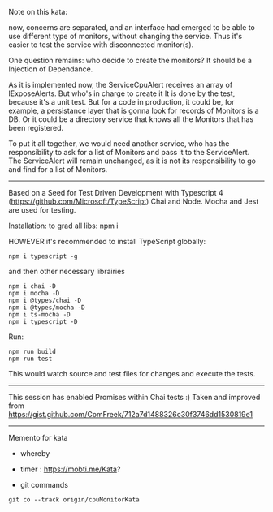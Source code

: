 Note on this kata:

now, concerns are separated, and an interface had emerged to be able to use different type of monitors, without changing the service.
Thus it's easier to test the service with disconnected monitor(s).

One question remains:
who decide to create the monitors?
It should be a Injection of Dependance.

As it is implemented now, the ServiceCpuAlert receives an array of IExposeAlerts.
But who's in charge to create it
It is done by the test, because it's a unit test.
But for a code in production, it could be, for example, a persistance layer that is gonna look for records of Monitors is a DB.
Or it could be a directory service that knows all the Monitors that has been registered.

To put it all together, we would need another service, who has the responsibility to ask for a list of Monitors and pass it to the ServiceAlert.
The ServiceAlert will remain unchanged, as it is not its responsibility to go and find for a list of Monitors.


------

Based on a Seed for Test Driven Development with Typescript 4 (https://github.com/Microsoft/TypeScript) Chai and Node.
Mocha and Jest are used for testing.

Installation:
to grad all libs:
npm i  


HOWEVER it's recommended to install TypeScript globally:
```
npm i typescript -g
```
and then other necessary librairies
```
npm i chai -D
npm i mocha -D
npm i @types/chai -D
npm i @types/mocha -D
npm i ts-mocha -D
npm i typescript -D
```

Run:
```
npm run build
npm run test
```

This would watch source and test files for changes and execute the tests.

-------------

This session has enabled Promises within Chai tests :)
Taken and improved from https://gist.github.com/ComFreek/712a7d1488326c30f3746dd1530819e1


-------------

Memento for kata

- whereby 
- timer : https://mobti.me/Kata?

- git commands 

```
git co --track origin/cpuMonitorKata
```

  
